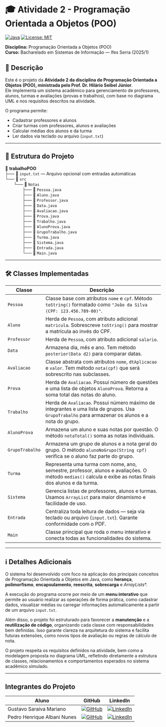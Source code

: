 # 🎓 Atividade 2 - Programação Orientada a Objetos (POO)

[![Java](https://img.shields.io/badge/Java-ED8B00?style=for-the-badge&logo=java&logoColor=white)](https://www.java.com/)
[![License: MIT](https://img.shields.io/badge/License-MIT-blue.svg?style=for-the-badge)](https://opensource.org/licenses/MIT)

**Disciplina:** Programação Orientada a Objetos (POO)  
**Curso:** Bacharelado em Sistemas de Informação — Ifes Serra (2025/1)

## 📌 Descrição

Este é o projeto da **Atividade 2 da disciplina de Programação Orientada a Objetos (POO), ministrada pelo Prof. Dr. Hilário Seibel Júnior**.  
Ele implementa um sistema acadêmico para gerenciamento de professores, alunos, turmas e avaliações (provas e trabalhos), com base no diagrama UML e nos requisitos descritos na atividade.

O programa permite:
- Cadastrar professores e alunos
- Criar turmas com professores, alunos e avaliações
- Calcular médias dos alunos e da turma
- Ler dados via teclado ou arquivo (`input.txt`)

---

## 🧱 Estrutura do Projeto

📁 **trabalhoPOO**  
├── 📄 `input.txt` — Arquivo opcional com entradas automáticas  
└── 📁 `src`  
  └── 📁 `Notas`  
    ├── 📄 `Pessoa.java`  
    ├── 📄 `Aluno.java`  
    ├── 📄 `Professor.java`  
    ├── 📄 `Data.java`  
    ├── 📄 `Avaliacao.java`  
    ├── 📄 `Prova.java`  
    ├── 📄 `Trabalho.java`  
    ├── 📄 `AlunoProva.java`  
    ├── 📄 `GrupoTrabalho.java`  
    ├── 📄 `Turma.java`  
    ├── 📄 `Sistema.java`  
    ├── 📄 `Entrada.java`  
    └── 📄 `Main.java`



---

## 🛠 Classes Implementadas

| Classe             | Descrição |
|--------------------|-----------|
| `Pessoa`           | Classe base com atributos `nome` e `cpf`. Método `toString()` formatado como `"João da Silva (CPF: 123.456.789-00)"`. |
| `Aluno`            | Herda de `Pessoa`, com atributo adicional `matricula`. Sobrescreve `toString()` para mostrar a matrícula ao invés do CPF. |
| `Professor`        | Herda de `Pessoa`, com atributo adicional `salario`. |
| `Data`             | Armazena dia, mês e ano. Tem método `posterior(Data d2)` para comparar datas. |
| `Avaliacao`        | Classe abstrata com atributos `nome`, `dtAplicacao` e `valor`. Tem método `nota(cpf)` que será sobrescrito nas subclasses. |
| `Prova`            | Herda de `Avaliacao`. Possui número de questões e uma lista de objetos `AlunoProva`. Retorna a soma total das notas do aluno. |
| `Trabalho`         | Herda de `Avaliacao`. Possui número máximo de integrantes e uma lista de grupos. Usa `GrupoTrabalho` para armazenar os alunos e a nota do grupo. |
| `AlunoProva`       | Armazena um aluno e suas notas por questão. O método `notaTotal()` soma as notas individuais. |
| `GrupoTrabalho`    | Armazena um grupo de alunos e a nota geral do grupo. O método `alunoNoGrupo(String cpf)` verifica se o aluno faz parte do grupo. |
| `Turma`            | Representa uma turma com nome, ano, semestre, professor, alunos e avaliações. O método `medias()` calcula e exibe as notas finais dos alunos e da turma. |
| `Sistema`          | Gerencia listas de professores, alunos e turmas. Usamos `ArrayList` para maior dinamismo e facilidade de uso. |
| `Entrada`          | Centraliza toda leitura de dados — seja via teclado ou arquivo (`input.txt`). Garante conformidade com o PDF. |
| `Main`             | Classe principal que roda o menu interativo e conecta todas as funcionalidades do sistema. |

---

## ℹ️ Detalhes Adicionais

O sistema foi desenvolvido com foco na aplicação dos principais conceitos de Programação Orientada a Objetos em Java, como **herança**, **polimorfismo**, **encapsulamento**, **reescrita**, **sobrecarga** e *ArrayLists**.

A execução do programa ocorre por meio de um **menu interativo** que permite ao usuário realizar as operações de forma prática, como cadastrar dados, visualizar médias ou carregar informações automaticamente a partir de um arquivo `input.txt`.

Além disso, o projeto foi estruturado para favorecer a **manutenção** e a **reutilização de código**, organizando cada classe com responsabilidades bem definidas. Isso garante clareza na arquitetura do sistema e facilita futuras extensões, como novos tipos de avaliação ou regras de cálculo de nota.

O projeto respeita os requisitos definidos na atividade, bem como a modelagem proposta no diagrama UML, refletindo diretamente a estrutura de classes, relacionamentos e comportamentos esperados no sistema acadêmico simulado.

---

## **Integrantes do Projeto**
| Aluno | GitHub | LinkedIn |
|-------|--------|----------|
| Gustavo Saraiva Mariano | [![GitHub](https://img.shields.io/badge/github-black?style=for-the-badge&logo=github)](https://github.com/saraivagustavo) | [![LinkedIn](https://img.shields.io/badge/linkedin-blue?style=for-the-badge&logo=linkedin)](https://www.linkedin.com/in/gustavo-saraiva-mariano/) |
| Pedro Henrique Albani Nunes | [![GitHub](https://img.shields.io/badge/github-black?style=for-the-badge&logo=github)](https://github.com/PedroAlbaniNunes) | [![LinkedIn](https://img.shields.io/badge/linkedin-blue?style=for-the-badge&logo=linkedin)](https://www.linkedin.com/in/pedro-henrique-albani-nunes-33a729270/) |

